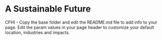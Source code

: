 # A Sustainable Future

CFHI - Copy the base folder and edit the README.md file to add info to your page.
Edit the param values in your page header to customize your default location, industries and impacts.